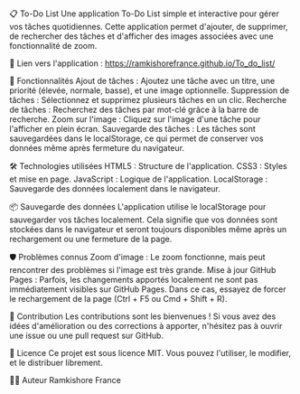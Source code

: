 📋 To-Do List
Une application To-Do List simple et interactive pour gérer vos tâches quotidiennes. Cette application permet d'ajouter, de supprimer, de rechercher des tâches et d'afficher des images associées avec une fonctionnalité de zoom.

🔗 Lien vers l'application : https://ramkishorefrance.github.io/To_do_list/

🎯 Fonctionnalités
Ajout de tâches : Ajoutez une tâche avec un titre, une priorité (élevée, normale, basse), et une image optionnelle.
Suppression de tâches : Sélectionnez et supprimez plusieurs tâches en un clic.
Recherche de tâches : Recherchez des tâches par mot-clé grâce à la barre de recherche.
Zoom sur l'image : Cliquez sur l'image d'une tâche pour l'afficher en plein écran.
Sauvegarde des tâches : Les tâches sont sauvegardées dans le localStorage, ce qui permet de conserver vos données même après fermeture du navigateur.

🛠️ Technologies utilisées
HTML5 : Structure de l'application.
CSS3 : Styles et mise en page.
JavaScript : Logique de l'application.
LocalStorage : Sauvegarde des données localement dans le navigateur.

📦 Sauvegarde des données
L'application utilise le localStorage pour sauvegarder vos tâches localement. Cela signifie que vos données sont stockées dans le navigateur et seront toujours disponibles même après un rechargement ou une fermeture de la page.

🛡️ Problèmes connus
Zoom d'image : Le zoom fonctionne, mais peut rencontrer des problèmes si l'image est très grande.
Mise à jour GitHub Pages : Parfois, les changements apportés localement ne sont pas immédiatement visibles sur GitHub Pages. Dans ce cas, essayez de forcer le rechargement de la page (Ctrl + F5 ou Cmd + Shift + R).

🤝 Contribution
Les contributions sont les bienvenues ! Si vous avez des idées d'amélioration ou des corrections à apporter, n'hésitez pas à ouvrir une issue ou une pull request sur GitHub.

📝 Licence
Ce projet est sous licence MIT. Vous pouvez l'utiliser, le modifier, et le distribuer librement.

👨‍💻 Auteur
Ramkishore France
